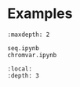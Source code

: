# Examples

```{toctree}
:maxdepth: 2

seq.ipynb
chromvar.ipynb
```

```{contents}
:local:
:depth: 3
```

